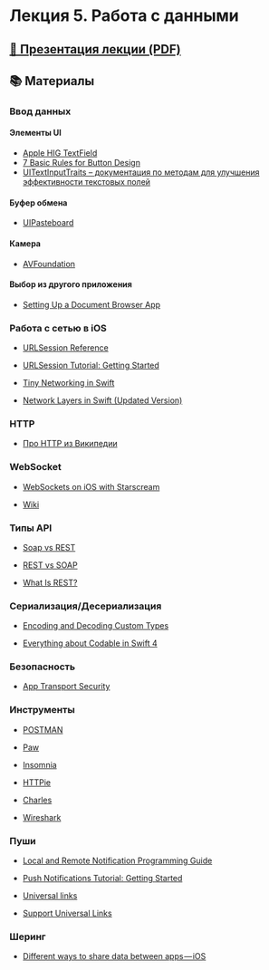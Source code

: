 # Лекция 5. Работа с данными

## [🎁 Презентация лекции (PDF)](https://github.com/surfstudio/iOSSummerSchool2018/blob/master/Лекция%205.%20Работа%20с%20данными/Лекция%205.%20Работа%20с%20данными.pdf)

## 📚 Материалы

### Ввод данных  
  
#### Элементы UI  
  
* [Apple HIG TextField][1]  
* [7 Basic Rules for Button Design][2]  
* [UITextInputTraits – документация по методам для улучшения эффективности текстовых полей][3]  
  
#### Буфер обмена  
  
* [UIPasteboard][4]  
  
#### Камера  
  
* [AVFoundation][5]  
  
#### Выбор из другого приложения  
  
* [Setting Up a Document Browser App][6]  
  
### Работа с сетью в iOS  
  
* [URLSession Reference][7]  
  
* [URLSession Tutorial: Getting Started][8]  
  
* [Tiny Networking in Swift][9]  
  
* [Network Layers in Swift (Updated Version)][10]  
  
### HTTP  
  
* [Про HTTP из Википедии][11]  
  
### WebSocket  
  
* [WebSockets on iOS with Starscream][12]  
  
* [Wiki][13]  
  
### Типы API  
  
* [Soap vs REST][14]  
  
* [ REST vs SOAP][15]  
  
* [What Is REST?][16]  
  
### Сериализация/Десериализация  
  
* [Encoding and Decoding Custom Types][17]  
  
* [Everything about Codable in Swift 4][18]  
  
### Безопасность  
  
* [App Transport Security][19]  
  
### Инструменты  
  
* [POSTMAN][20]  
  
* [Paw][21]  
  
* [Insomnia][22]  
  
* [HTTPie][23]  
  
* [Charles][24]  
  
* [Wireshark][25]  
  
### Пуши  
  
* [Local and Remote Notification Programming Guide][26]  
  
* [Push Notifications Tutorial: Getting Started][27]  
  
* [Universal links][28]  
  
* [Support Universal Links][29]  
  
### Шеринг  
  
* [Different ways to share data between apps — iOS][30]
  
[1]: https://developer.apple.com/design/human-interface-guidelines/ios/controls/text-fields/  
[2]: https://uxplanet.org/7-basic-rules-for-button-design-63dcdf5676b4  
[3]: https://developer.apple.com/documentation/uikit/uitextinputtraits#//apple_ref/doc/c_ref/UIKeyboardType  
[4]: https://developer.apple.com/documentation/uikit/uipasteboard  
[5]: https://developer.apple.com/av-foundation/  
[6]: https://developer.apple.com/documentation/uikit/view_controllers/adding_a_document_browser_to_your_app/setting_up_a_document_browser_app  
[7]: https://developer.apple.com/documentation/foundation/urlsession  
[8]: https://www.raywenderlich.com/158106/urlsession-tutorial-getting-started  
[9]: https://www.dotconferences.com/2016/01/chris-eidhof-tiny-networking-in-swift  
[10]: https://medium.com/@danielemargutti/network-layers-in-swift-updated-version-539d9c636b8  
[11]: https://en.wikipedia.org/wiki/Hypertext_Transfer_Protocol  
[12]: https://www.raywenderlich.com/143874/websockets-ios-starscream  
[13]: https://en.wikipedia.org/wiki/WebSocket  
[14]: https://www.soapui.org/learn/api/soap-vs-rest-api.html  
[15]: https://habr.com/post/131343/  
[16]: https://www.restapitutorial.com/lessons/whatisrest.html  
[17]: https://developer.apple.com/documentation/foundation/archives_and_serialization/encoding_and_decoding_custom_types  
[18]: https://hackernoon.com/everything-about-codable-in-swift-4-97d0e18a2999  
[19]: https://useyourloaf.com/blog/app-transport-security/  
[20]: https://www.getpostman.com  
[21]: https://paw.cloud  
[22]: https://insomnia.rest  
[23]: https://github.com/jakubroztocil/httpie  
[24]: https://www.charlesproxy.com  
[25]: https://www.wireshark.org  
[26]: https://developer.apple.com/library/archive/documentation/NetworkingInternet/Conceptual/RemoteNotificationsPG/APNSOverview.html#//apple_ref/doc/uid/TP40008194-CH8-SW1  
[27]: https://www.raywenderlich.com/156966/push-notifications-tutorial-getting-started  
[28]: https://developer.apple.com/ios/universal-links/  
[29]: https://developer.apple.com/library/archive/documentation/General/Conceptual/AppSearch/UniversalLinks.html#//apple_ref/doc/uid/TP40016308-CH12-SW2  
[30]: https://medium.com/@dinesh.kachhot/different-ways-to-share-data-between-apps-de75a0a46d4a  
